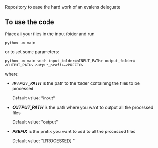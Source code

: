 Repository to ease the hard work of an evalens deleguate

## To use the code
Place all your files in the input folder and run:

    python -m main

or to set some parameters:

    python -m main with input_folder=<INPUT_PATH> output_folder=<OUTPUT_PATH> output_prefix=<PREFIX>

where:
* ***INTPUT_PATH*** is the path to the folder containing the files to be processed
  
  Default value: "input"
* ***OUTPUT_PATH*** is the path where you want to output all the processed files
  
  Default value: "output"
* ***PREFIX*** is the prefix you want to add to all the processed files
  
  Default value: "[PROCESSED] "
